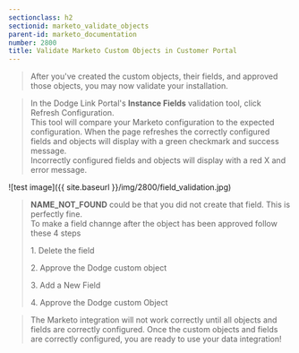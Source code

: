```yaml
---
sectionclass: h2
sectionid: marketo_validate_objects
parent-id: marketo_documentation
number: 2800
title: Validate Marketo Custom Objects in Customer Portal
---
```


>After you've created the custom objects, their fields, and approved those objects, you may now validate your installation.

>In the Dodge Link Portal's **Instance Fields** validation tool, click Refresh Configuration.  
This tool will compare your Marketo configuration to the expected configuration.
When the page refreshes the correctly configured fields and objects will display with a green checkmark and success message.   
Incorrectly configured fields and objects will display with a red X and error message.  

![test image]({{ site.baseurl }}/img/2800/field_validation.jpg)

>**NAME_NOT_FOUND** could be that you did not create that field.  This is perfectly fine.
<br>To make a field channge after the object has been approved follow these 4 steps
<br><p>1. Delete the field
<br><p>2. Approve the Dodge custom object
<br><p>3. Add a New Field
<br><p>4. Approve the Dodge custom Object


>The Marketo integration will not work correctly until all objects and fields are correctly configured.
Once the custom objects and fields are correctly configured, you are ready to use your data integration!
